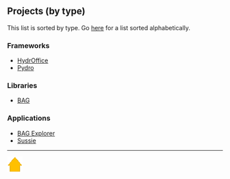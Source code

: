 ## Projects (by type)

This list is sorted by type. Go [here](projects.md) for a list sorted alphabetically.

### Frameworks

* [HydrOffice](projects/hydroffice.md)
* [Pydro](projects/pydro.md)

### Libraries

* [BAG](projects/bag.md)

### Applications

* [BAG Explorer](projects/bag_explorer.md)
* [Sussie](projects/sussie/index.md)


***

[![Go to Main Page](resources/home.png)](index.html)
